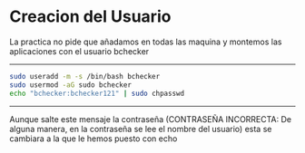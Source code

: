 
# Creacion del Usuario

La practica no pide que añadamos en todas las maquina y montemos las aplicaciones con el usuario bchecker 

---
```bash
sudo useradd -m -s /bin/bash bchecker
sudo usermod -aG sudo bchecker
echo "bchecker:bchecker121" | sudo chpasswd
```
---
Aunque salte este mensaje la contraseña (CONTRASEÑA INCORRECTA: De alguna manera, en la contraseña se lee el nombre del usuario) esta se cambiara a la que le hemos puesto con echo
